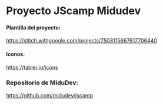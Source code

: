 # Proyecto JScamp Midudev

#### Plantilla del proyecto:
https://stitch.withgoogle.com/projects/7508115667617706440


#### Iconos:
https://tabler.io/icons


### Repositorio de MiduDev:
https://github.com/midudev/jscamp
